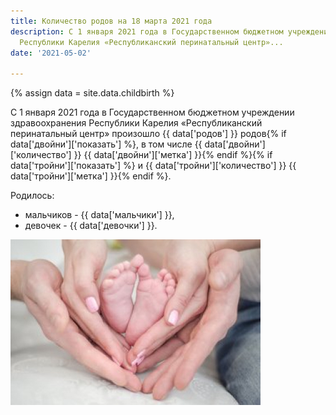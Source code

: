 ```yaml
---
title: Количество родов на 18 марта 2021 года
description: С 1 января 2021 года в Государственном бюджетном учреждении здравоохранения
  Республики Карелия «Республиканский перинатальный центр»...
date: '2021-05-02'

---
```

{% assign data = site.data.childbirth %}

С 1 января 2021 года в Государственном бюджетном учреждении здравоохранения Республики Карелия «Республиканский перинатальный центр» произошло {{ data['родов'] }} родов{% if data['двойни']['показать'] %}, в том числе {{ data['двойни']['количество'] }} {{ data['двойни']['метка'] }}{% endif %}{% if data['тройни']['показать'] %} и {{ data['тройни']['количество'] }} {{ data['тройни']['метка'] }}{% endif %}.

Родилось:

* мальчиков - {{ data['мальчики'] }},
* девочек - {{ data['девочки'] }}.

![](/uploads/count_rodi.jpg)